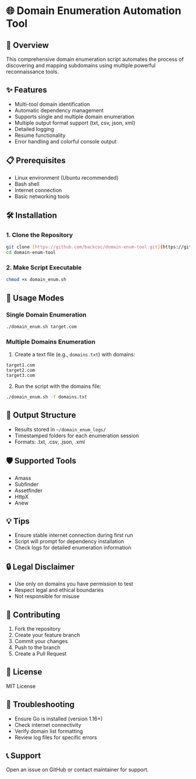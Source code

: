 # 🌐 Domain Enumeration Automation Tool

## 🚀 Overview
This comprehensive domain enumeration script automates the process of discovering and mapping subdomains using multiple powerful reconnaissance tools.

## ✨ Features
- Multi-tool domain identification
- Automatic dependency management
- Supports single and multiple domain enumeration
- Multiple output format support (txt, csv, json, xml)
- Detailed logging
- Resume functionality
- Error handling and colorful console output

## 📋 Prerequisites
- Linux environment (Ubuntu recommended)
- Bash shell
- Internet connection
- Basic networking tools

## 🛠 Installation

### 1. Clone the Repository
```bash
git clone [https://github.com/backcoc/domain-enum-tool.git](https://github.com/backcoc/Domain-Enumeration-Automation-Tool.git)
cd domain-enum-tool
```

### 2. Make Script Executable
```bash
chmod +x domain_enum.sh
```

## 🔧 Usage Modes

### Single Domain Enumeration
```bash
./domain_enum.sh target.com
```

### Multiple Domains Enumeration
1. Create a text file (e.g., `domains.txt`) with domains:
```
target1.com
target2.com
target3.com
```

2. Run the script with the domains file:
```bash
./domain_enum.sh -f domains.txt
```

## 📂 Output Structure
- Results stored in `~/domain_enum_logs/`
- Timestamped folders for each enumeration session
- Formats: .txt, .csv, .json, .xml

## 🛡 Supported Tools
- Amass
- Subfinder
- Assetfinder
- HttpX
- Anew

## 💡 Tips
- Ensure stable internet connection during first run
- Script will prompt for dependency installation
- Check logs for detailed enumeration information

## 🔒 Legal Disclaimer
- Use only on domains you have permission to test
- Respect legal and ethical boundaries
- Not responsible for misuse

## 🤝 Contributing
1. Fork the repository
2. Create your feature branch
3. Commit your changes
4. Push to the branch
5. Create a Pull Request

## 📜 License
MIT License

## 🐛 Troubleshooting
- Ensure Go is installed (version 1.16+)
- Check internet connectivity
- Verify domain list formatting
- Review log files for specific errors

## 📞 Support
Open an issue on GitHub or contact maintainer for support.
```
